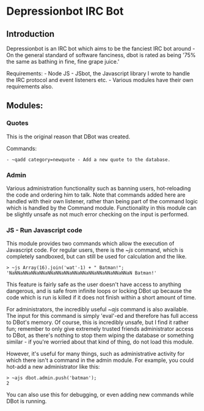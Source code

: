 # Depressionbot IRC Bot

## Introduction

Depressionbot is an IRC bot which aims to be the fanciest IRC bot around - On
the general standard of software fanciness, dbot is rated as being '75% the same
as bathing in fine, fine grape juice.'

Requirements: 
    - Node JS
    - JSbot, the Javascript library I wrote to handle the IRC protocol and event
      listeners etc.
    - Various modules have their own requirements also.

## Modules:

### Quotes

This is the original reason that DBot was created.

Commands:

    - ~qadd category=newquote - Add a new quote to the database.

### Admin

Various administration functionality such as banning users, hot-reloading the 
code and ordering him to talk. Note that commands added here are handled with
their own listener, rather than being part of the command logic which is handled
by the Command module. Functionality in this module can be slightly unsafe as
not much error checking on the input is performed.

### JS - Run Javascript code

This module provides two commands which allow the execution of Javascript code.
For regular users, there is the *~js* command, which is completely sandboxed,
but can still be used for calculation and the like.

    > ~js Array(16).join('wat'-1) + " Batman!";
    'NaNNaNNaNNaNNaNNaNNaNNaNNaNNaNNaNNaNNaNNaNNaN Batman!'

This feature is fairly safe as the user doesn't have access to anything
dangerous, and is safe from infinite loops or locking DBot up because the code
which is run is killed if it does not finish within a short amount of time.

For administrators, the incredibly useful *~ajs* command is also available. The
input for this command is simply 'eval'-ed and therefore has full access to
DBot's memory. Of course, this is incredibly unsafe, but I find it rather fun;
remember to only give extremely trusted friends administrator access to DBot, as
there's nothing to stop them wiping the database or something similar - if
you're worried about that kind of thing, do not load this module.

However, it's useful for many things, such as administrative activity for 
which there isn't a command in the admin module. For example, you could hot-add
a new administrator like this:

    > ~ajs dbot.admin.push('batman');
    2

You can also use this for debugging, or even adding new commands while DBot is
running.
